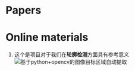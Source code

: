 # Papers


# Online materials
1. 这个是项目对于我们在**轮廓检测**方面具有参考意义 ![基于python+opencv的图像目标区域自动提取](https://blog.csdn.net/jinyuan7708/article/details/81609834)